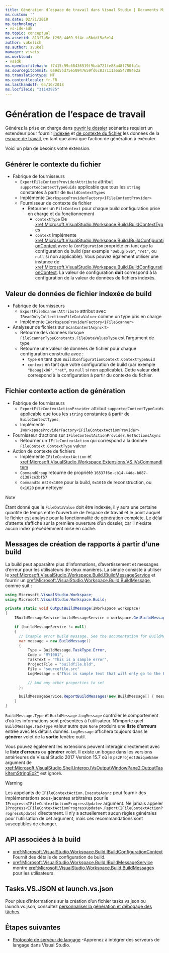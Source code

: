 ```yaml
---
title: Génération d’espace de travail dans Visual Studio | Documents Microsoft
ms.custom: ''
ms.date: 02/21/2018
ms.technology:
- vs-ide-sdk
ms.topic: conceptual
ms.assetid: 813f7a5e-f298-4469-9f4c-a5bddf5a6e14
author: vukelich
ms.author: svukel
manager: viveis
ms.workload:
- vssdk
ms.openlocfilehash: f7415c99c68436519f9bab721fe88a48f750fa1c
ms.sourcegitcommit: 6a9d5bd75e50947659fd6c837111a6a547884e2a
ms.translationtype: MT
ms.contentlocale: fr-FR
ms.lasthandoff: 04/16/2018
ms.locfileid: "31143925"
---
```

# <a name="workspace-build"></a>Génération de l’espace de travail

Générez la prise en charge dans [ouvrir le dossier](../ide/develop-code-in-visual-studio-without-projects-or-solutions.md) scénarios requiert un extendeur pour fournir [indexée](workspace-indexing.md) et [de contexte du fichier](workspace-file-contexts.md) les données de la [espace de travail](workspaces.md), en tant que ainsi que l’action de génération à exécuter.

Voici un plan de besoins votre extension.

## <a name="build-file-context"></a>Générer le contexte du fichier

- Fabrique de fournisseurs
  - `ExportFileContextProviderAttribute` attribut `supportedContextTypeGuids` applicable que tous les `string` constantes à partir de `BuildContextTypes`
  - Implémente `IWorkspaceProviderFactory<IFileContextProvider>`
  - Fournisseur de contexte de fichier
    - Retourner un `FileContext` pour chaque build configuration prise en charge et du fonctionnement
      - `contextType` De <xref:Microsoft.VisualStudio.Workspace.Build.BuildContextTypes>
      - `context` implémente <xref:Microsoft.VisualStudio.Workspace.Build.IBuildConfigurationContext> avec la `Configuration` propriété en tant que la configuration de build (par exemple `"Debug|x86"`, `"ret"`, ou `null` si non applicable). Vous pouvez également utiliser une instance de <xref:Microsoft.VisualStudio.Workspace.Build.BuildConfigurationContext>. La valeur de configuration **doit** correspond à la configuration de la valeur de données de fichiers indexés.

## <a name="indexed-build-file-data-value"></a>Valeur de données de fichier indexée de build

- Fabrique de fournisseurs
  - `ExportFileScannerAttribute` attribut avec `IReadOnlyCollection<FileDataValue>` comme un type pris en charge
  - Implémente `IWorkspaceProviderFactory<IFileScanner>`
- Analyseur de fichiers sur `ScanContentAsync<T>`
  - Retourne des données lorsque `FileScannerTypeConstants.FileDataValuesType` est l’argument de type
  - Retourne une valeur de données de fichier pour chaque configuration construite avec :
    - `type` en tant que `BuildConfigurationContext.ContextTypeGuid`
    - `context` en tant que votre configuration de build (par exemple `"Debug|x86"`, `"ret"`, ou `null` si non applicable). Cette valeur **doit** correspond à la configuration à partir du contexte du fichier.

## <a name="build-file-context-action"></a>Fichier contexte action de génération

- Fabrique de fournisseurs
  - `ExportFileContextActionProvider` attribut `supportedContextTypeGuids` applicable que tous les `string` constantes à partir de `BuildContextTypes`
  - Implémente `IWorkspaceProviderFactory<IFileContextActionProvider>`
- Fournisseur d’actions sur `IFileContextActionProvider.GetActionsAsync`
  - Retourner un `IFileContextAction` qui correspond à la donnée `FileContext.ContextType` valeur
- Action de contexte de fichiers
  - Implémente `IFileContextAction` et <xref:Microsoft.VisualStudio.Workspace.Extensions.VS.IVsCommandItem>
  - `CommandGroup` retourne de propriété `16537f6e-cb14-44da-b087-d1387ce3bf57`
  - `CommandId` est `0x1000` pour la build, `0x1010` de reconstruction, ou `0x1020` pour nettoyer

>[!NOTE]
>Étant donné que le `FileDataValue` doit être indexée, il y aura une certaine quantité de temps entre l’ouverture de l’espace de travail et le point auquel le fichier est analysé pour la fonctionnalité de génération complète. Le délai d’attente s’affiche sur la première ouverture d’un dossier, car il n’existe aucun index précédemment mise en cache.

## <a name="reporting-messages-from-a-build"></a>Messages de création de rapports à partir d’une build

La build peut apparaître plus d’informations, d’avertissement et messages d’erreur pour les utilisateurs de deux manières. La simple consiste à utiliser le <xref:Microsoft.VisualStudio.Workspace.Build.IBuildMessageService> et fournir un <xref:Microsoft.VisualStudio.Workspace.Build.BuildMessage>, comme suit :

```csharp
using Microsoft.VisualStudio.Workspace;
using Microsoft.VisualStudio.Workspace.Build;

private static void OutputBuildMessage(IWorkspace workspace)
{
    IBuildMessageService buildMessageService = workspace.GetBuildMessageService();

    if (buildMessageService != null)
    {
      // Example error build message. See the documentation for BuildMessage for more information.
      var message = new BuildMessage()
      {
          Type = BuildMessage.TaskType.Error,
          Code = "MY1001",
          TaskText = "This is a sample error",
          ProjectFile = "buildfile.bld",
          File = "sourcefile.src"
          LogMessage = $"This is sample text that will only go to the Build output window pane.\n"

          // And any other properties to set
      };

      buildMessageService.ReportBuildMessages(new BuildMessage[] { message });
    }
}
```

`BuildMessage.Type` et `BuildMessage.LogMessage` contrôler le comportement d’où les informations sont présentées à l’utilisateur. N’importe quel `BuildMessage.TaskType` valeur autre que `None` produira une **liste d’erreurs** entrée avec les détails donnés. `LogMessage` affichera toujours dans le **générer** volet de la **sortie** fenêtre outil.

Vous pouvez également les extensions peuvent interagir directement avec le **liste d’erreurs** ou **générer** volet. Il existe un bogue dans les versions antérieures de Visual Studio 2017 Version 15.7 où le `pszProjectUniqueName` argument de <xref:Microsoft.VisualStudio.Shell.Interop.IVsOutputWindowPane2.OutputTaskItemStringEx2*> est ignoré.

>[!WARNING]
>Les appelants de `IFileContextAction.ExecuteAsync` peut fournir des implémentations sous-jacentes arbitraires pour le `IProgress<IFileContextActionProgressUpdate>` argument. Ne jamais appeler `IProgress<IFileContextActionProgressUpdate>.Report(IFileContextActionProgressUpdate)` directement. Il n’y a actuellement aucun règles générales pour l’utilisation de cet argument, mais ces recommandations sont susceptibles de changer.

## <a name="build-related-apis"></a>API associées à la build

- <xref:Microsoft.VisualStudio.Workspace.Build.IBuildConfigurationContext> Fournit des détails de configuration de build.
- <xref:Microsoft.VisualStudio.Workspace.Build.IBuildMessageService> montre <xref:Microsoft.VisualStudio.Workspace.Build.BuildMessage>s pour les utilisateurs.

## <a name="tasksvsjson-and-launchvsjson"></a>Tasks.VS.JSON et launch.vs.json

Pour plus d’informations sur la création d’un fichier tasks.vs.json ou launch.vs.json, consultez [personnaliser la génération et débogage des tâches](../ide/customize-build-and-debug-tasks-in-visual-studio.md).

## <a name="next-steps"></a>Étapes suivantes

* [Protocole de serveur de langage](language-server-protocol.md) -Apprenez à intégrer des serveurs de langage dans Visual Studio.